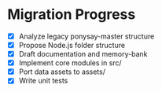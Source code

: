 # Migration Progress

- [x] Analyze legacy ponysay-master structure
- [x] Propose Node.js folder structure
- [x] Draft documentation and memory-bank
- [x] Implement core modules in src/
- [x] Port data assets to assets/
- [x] Write unit tests